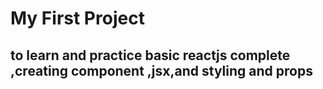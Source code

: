 # My First Project
## to learn and practice basic reactjs complete ,creating component ,jsx,and styling and props
